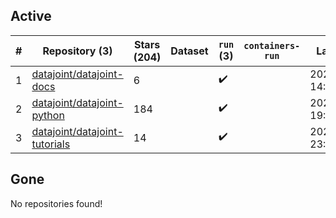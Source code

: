 ## Active
| # | Repository (3) | Stars (204) | Dataset | `run` (3) | `containers-run` | Last Modified |
| --- | --- | --- | --- | --- | --- | --- |
| 1 | [datajoint/datajoint-docs](https://github.com/datajoint/datajoint-docs) | 6 |  | :heavy_check_mark: |  | 2025-07-23 14:59:58+00:00 |
| 2 | [datajoint/datajoint-python](https://github.com/datajoint/datajoint-python) | 184 |  | :heavy_check_mark: |  | 2025-09-05 19:04:38+00:00 |
| 3 | [datajoint/datajoint-tutorials](https://github.com/datajoint/datajoint-tutorials) | 14 |  | :heavy_check_mark: |  | 2025-01-29 23:58:41+00:00 |

## Gone
No repositories found!
